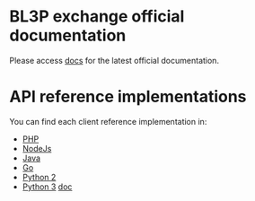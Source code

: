 BL3P exchange official documentation
===

Please access [docs](docs/) for the latest official documentation.

API reference implementations
===

You can find each client reference implementation in:

* [PHP](examples/php/)
* [NodeJs](examples/nodejs/)
* [Java](examples/java/)
* [Go](examples/go/)
* [Python 2](examples/python/)
* [Python 3](examples/python3/) [doc](examples/python3/README.md)

